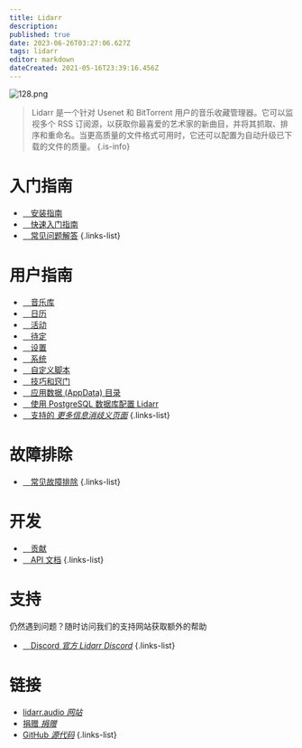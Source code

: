 ```yaml
---
title: Lidarr
description: 
published: true
date: 2023-06-26T03:27:06.627Z
tags: lidarr
editor: markdown
dateCreated: 2021-05-16T23:39:16.456Z
---
```


![128.png](/assets/lidarr/logos/128.png)

> Lidarr 是一个针对 Usenet 和 BitTorrent 用户的音乐收藏管理器。它可以监视多个 RSS 订阅源，以获取你最喜爱的艺术家的新曲目，并将其抓取、排序和重命名。当更高质量的文件格式可用时，它还可以配置为自动升级已下载的文件的质量。
{.is-info}

# 入门指南

- [<i class="fas fa-plus-square"></i>&emsp;安装指南](/lidarr/installation)
- [<i class="fas fa-book-open"></i>&emsp;快速入门指南](/lidarr/quick-start-guide)
- [<i class="far fa-question-circle"></i>&emsp;常见问题解答](/lidarr/faq)
{.links-list}

# 用户指南

- [<i class="fas fa-play"></i>&emsp;音乐库](/lidarr/library)
- [<i class="fas fa-calendar-alt"></i>&emsp;日历](/lidarr/calendar)
- [<i class="fas fa-clock"></i>&emsp;活动](/lidarr/activity)
- [<i class="fas fa-search-minus"></i>&emsp;待定](/lidarr/wanted)
- [<i class="fas fa-cogs"></i>&emsp;设置](/lidarr/settings)
- [<i class="fas fa-laptop"></i>&emsp;系统](/lidarr/system)
- [<i class="fas fa-scroll"></i>&emsp;自定义脚本](/lidarr/custom-scripts)
- [<i class="fas fa-gifts"></i>&emsp;技巧和窍门](/lidarr/tips-and-tricks)
- [<i class="fas fa-database"></i>&emsp;应用数据 (AppData) 目录](/lidarr/appdata-directory)
- [<i class="fas fa-server"></i>&emsp;使用 PostgreSQL 数据库配置 Lidarr](/lidarr/postgres-setup)
- [<i class="fas fa-cogs"></i>&emsp;支持的 *更多信息消歧义页面*](/lidarr/supported)
{.links-list}

# 故障排除

- [<i class="far fa-life-ring"></i>&emsp;常见故障排除](/lidarr/troubleshooting)
{.links-list}

# 开发

- [<i class="fas fa-laptop-code"></i>&emsp;贡献](/lidarr/contributing)
- [<i class="fas fa-book"></i>&emsp;API 文档](https://lidarr.audio/docs/api/)
{.links-list}

# 支持

仍然遇到问题？随时访问我们的支持网站获取额外的帮助

- [<i class="fab fa-discord"></i>&emsp;Discord *官方 Lidarr Discord*](https://lidarr.audio/discord)
{.links-list}

# 链接

- [lidarr.audio *网站*](https://lidarr.audio)
- [捐赠 *捐赠*](https://lidarr.audio/donate)
- [GitHub *源代码*](https://github.com/lidarr/lidarr)
{.links-list}